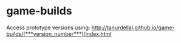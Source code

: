 # game-builds

Access prototype versions using: http://tanurdellal.github.io/game-builds/[***version_number***]/index.html

